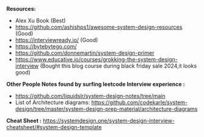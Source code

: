 **Resources:**

- Alex Xu Book (Best)
- https://github.com/ashishps1/awesome-system-design-resources (Good)
- https://interviewready.io/ (Good)
- https://bytebytego.com/
- https://github.com/donnemartin/system-design-primer
- https://www.educative.io/courses/grokking-the-system-design-interview (Bought this blog course during black friday sale 2024,it looks good)



**Other People Notes found by surfing leetcode Interview experience :**
- https://github.com/liquidslr/system-design-notes/tree/main
- List of Architecture diagrams: https://github.com/codekarle/system-design/tree/master/system-design-prep-material/architecture-diagrams
  
**Cheat Sheet :** https://systemdesign.one/system-design-interview-cheatsheet/#system-design-template
